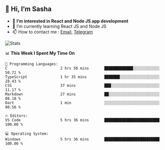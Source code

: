 ## 👋 Hi, I’m Sasha

- 👀 **I’m interested in React and Node JS app development** 
- 🌱 I’m currently learning React JS and Node JS
- 📫 How to contact me : [Email](mailto:sanyuchilas@gmail.com), [Telegram](https://t.me/sanyuchilas)

![Stats](https://github-readme-stats.vercel.app/api?username=sanyuchilas&show_icons=true&theme=react&hide=issues&count_private=true&layout=compact)

<!--START_SECTION:waka-->
📊 **This Week I Spent My Time On** 

```text
💬 Programming Languages: 
C                        2 hrs 50 mins       █████████████░░░░░░░░░░░░   50.72 % 
TypeScript               1 hr 35 mins        ███████░░░░░░░░░░░░░░░░░░   28.43 % 
CSS                      37 mins             ███░░░░░░░░░░░░░░░░░░░░░░   11.17 % 
Markdown                 27 mins             ██░░░░░░░░░░░░░░░░░░░░░░░   08.18 % 
Dart                     1 min               ░░░░░░░░░░░░░░░░░░░░░░░░░   00.56 % 

🔥 Editors: 
VS Code                  5 hrs 36 mins       █████████████████████████   100.00 % 

💻 Operating System: 
Windows                  5 hrs 36 mins       █████████████████████████   100.00 % 
```


<!--END_SECTION:waka-->
